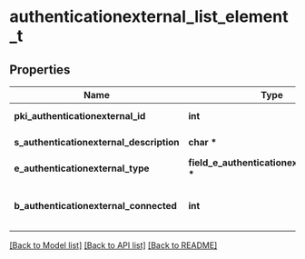 # authenticationexternal_list_element_t

## Properties
Name | Type | Description | Notes
------------ | ------------- | ------------- | -------------
**pki_authenticationexternal_id** | **int** | The unique ID of the Authenticationexternal | 
**s_authenticationexternal_description** | **char \*** | The description of the Authenticationexternal | 
**e_authenticationexternal_type** | **field_e_authenticationexternal_type_t \*** |  | 
**b_authenticationexternal_connected** | **int** | Whether the Authenticationexternal has been connected or not | 

[[Back to Model list]](../README.md#documentation-for-models) [[Back to API list]](../README.md#documentation-for-api-endpoints) [[Back to README]](../README.md)


